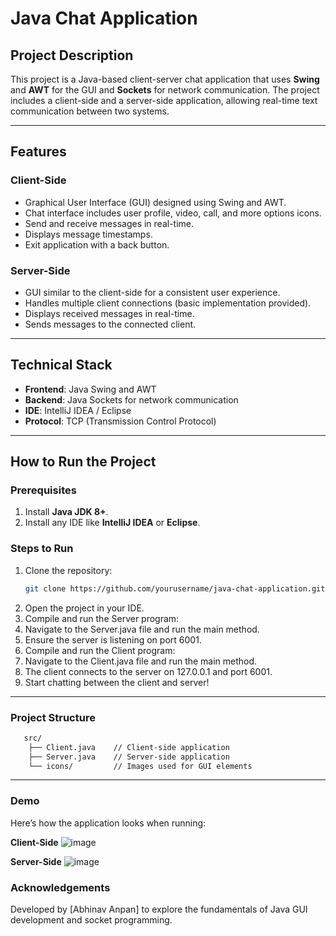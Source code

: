 # Java Chat Application

## **Project Description**
This project is a Java-based client-server chat application that uses **Swing** and **AWT** for the GUI and **Sockets** for network communication. The project includes a client-side and a server-side application, allowing real-time text communication between two systems.

---

## **Features**
### **Client-Side**
- Graphical User Interface (GUI) designed using Swing and AWT.
- Chat interface includes user profile, video, call, and more options icons.
- Send and receive messages in real-time.
- Displays message timestamps.
- Exit application with a back button.

### **Server-Side**
- GUI similar to the client-side for a consistent user experience.
- Handles multiple client connections (basic implementation provided).
- Displays received messages in real-time.
- Sends messages to the connected client.

---

## **Technical Stack**
- **Frontend**: Java Swing and AWT
- **Backend**: Java Sockets for network communication
- **IDE**: IntelliJ IDEA / Eclipse
- **Protocol**: TCP (Transmission Control Protocol)

---

## **How to Run the Project**
### **Prerequisites**
1. Install **Java JDK 8+**.
2. Install any IDE like **IntelliJ IDEA** or **Eclipse**.

### **Steps to Run**
1. Clone the repository:
   ```bash
   git clone https://github.com/yourusername/java-chat-application.git
2. Open the project in your IDE.
3. Compile and run the Server program:
4. Navigate to the Server.java file and run the main method.
5. Ensure the server is listening on port 6001.
6. Compile and run the Client program:
7. Navigate to the Client.java file and run the main method.
8. The client connects to the server on 127.0.0.1 and port 6001.
9. Start chatting between the client and server!

---

### **Project Structure**
  
  ```bash
     src/
      ├── Client.java    // Client-side application
      ├── Server.java    // Server-side application
      └── icons/         // Images used for GUI elements
```

---

### **Demo**
Here’s how the application looks when running:

**Client-Side**
![image](https://github.com/user-attachments/assets/fdc18ff6-0427-4955-a880-5d80ffe1996a)

**Server-Side**
![image](https://github.com/user-attachments/assets/2338ae35-5f51-4b40-8ea3-7aec1ca46f72)

###  **Acknowledgements**
Developed by [Abhinav Anpan] to explore the fundamentals of Java GUI development and socket programming.

